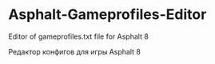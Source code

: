 # Asphalt-Gameprofiles-Editor
Editor of gameprofiles.txt file for Asphalt 8

Редактор конфигов для игры Asphalt 8

